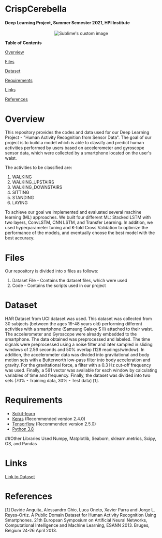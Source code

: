 # CrispCerebella
#### Deep Learning Project, Summer Semester 2021, HPI Institute  

<p align="center">
  <img src="https://user-images.githubusercontent.com/56883449/126058385-eb816667-79ce-4f4a-a6ed-e791f960bee4.png" alt="Sublime's custom image"/>
</p>

**Table of Contents**

[Overview](#Overview)

[Files](#Files)

[Dataset](#Dataset)

[Requirements](#Requirements)

[Links](#Links)

[References](#References)

# Overview
This repository provides the codes and data used for our Deep Learning Project - "Human Activity Recognition from Sensor Data".
The goal of our project is to build a model which is able to classify and predict human activities performed by users based on accelerometer and gyroscope sensor data, which were collected by a smartphone located on the user's waist. 

The activities to be classified are:
1. WALKING
2. WALKING_UPSTAIRS
3. WALKING_DOWNSTAIRS
4. SITTING
5. STANDING
6. LAYING

To achieve our goal we implemented and evaluated several machine learning (ML) approaches. We built four different ML: Stacked LSTM with two layers, ConvLSTM, CNN LSTM, and Transfer Learning. In addition, we used hyperparameter tuning and K-fold Cross Validation to optimize the performance of the models, and eventually choose the best model with the best accuracy.

# Files
Our repository is divided into x files as follows:
1.  Dataset File - Contains the dataset files, which were used
2. Code - Contains the scripts used in our project 

# Dataset
HAR Dataset from UCI dataset was used. This dataset was collected from 30 subjects (between the ages 19-48 years old) performing different activities with a smartphone (Samsung Galaxy S II) attached to their waist. The accelerometer and Gyroscope were already embedded to the smartphone. The data obtained was preprocessed and labeled. The time signals were preprocessed using a noise filter and later sampled in sliding windows of 2.56 seconds and 50\% overlap (128 readings/window). In addition, the accelerometer data was divided into gravitational and body motion sets with a Butterworth low-pass filter into body acceleration and gravity. For the gravitational force, a filter with a 0.3 Hz cut-off frequency was used. Finally, a 561 vector was available for each window by calculating variables of time and frequency. Finally, the dataset was divided into two sets (70% - Training data, 30% - Test data) [1]. 

# Requirements
<ul>
<li><a href="http://scikit-learn.org/stable/" rel="nofollow">Scikit-learn</a></li>
<li><a href="https://github.com/fchollet/keras">Keras</a> (Recommended version 2.4.0)</li>
<li><a href="https://www.tensorflow.org/" rel="nofollow">Tensorflow</a> (Recommended version 2.5.0)</li>
<li><a href="https://www.python.org/" rel="nofollow">Python 3.8</a></li>
</ul>
##Other Libraries Used
Numpy, Matplotlib, Seaborn, sklearn.metrics, Scipy, OS, and Pandas

# Links
[Link to Dataset](https://archive.ics.uci.edu/ml/datasets/Human+Activity+Recognition+Using+Smartphones)

# References 
[1] Davide Anguita, Alessandro Ghio, Luca Oneto, Xavier Parra and Jorge L. Reyes-Ortiz. A Public Domain Dataset for Human Activity Recognition Using Smartphones. 21th European Symposium on Artificial Neural Networks, Computational Intelligence and Machine Learning, ESANN 2013. Bruges, Belgium 24-26 April 2013. 

